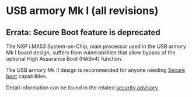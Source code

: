 USB armory Mk I (all revisions)
===============================

Errata: Secure Boot feature is deprecated
-----------------------------------------

The NXP i.MX53 System-on-Chip, main processor used in the USB armory Mk I board
design, suffers from vulnerabilities that allow bypass of the optional High
Assurance Boot (HABv4) function.

The USB armory Mk II design is recommended for anyone needing
[Secure boot](https://github.com/usbarmory/usbarmory/wiki/Secure-boot-(Mk-II))
capabilities.

Detail information can be found in the related
[security advisory](https://github.com/usbarmory/usbarmory/blob/master/software/secure_boot/Security_Advisory-Ref_QBVR2017-0001.txt).

